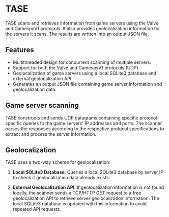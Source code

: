
# TASE

TASE scans and retrieves information from game servers using the Valve and GamespyV1 protocols. It also provides geolocalization information for the servers it scans. The results are written into an output JSON file.

## Features

- Multithreaded design for concurrent scanning of multiple servers.
- Support for both the Valve and GamespyV1 protocols (UDP).
- Geolocalization of game servers using a local SQLite3 database and external geolocalization API.
- Generates an output JSON file containing game server information and geolocalization data.

## Game server scanning
TASE constructs and sends UDP datagrams containing specific protocol-specific queries to the game servers' IP addresses and ports. The scanner parses the responses according to the respective protocol specifications to extract and process the server information.

## Geolocalization
TASE uses a two-way scheme for geolocalization:

1.  **Local SQLite3 Database**: Queries a local SQLite3 database by server IP to check if geolocalization data already exists.
    
2.  **External Geolocalization API**: If geolocalization information is not found locally, the scanner sends a TCP/HTTP GET request to a free geolocalization API to retrieve server geolocalization information. The local SQLite3 database is updated with this information to avoid repeated API requests.
